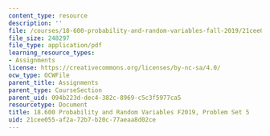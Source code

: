 ```yaml
---
content_type: resource
description: ''
file: /courses/18-600-probability-and-random-variables-fall-2019/21cee055af2a72b7b20c77aeaa8d02ce_MIT18_600F19_Pset5.pdf
file_size: 248297
file_type: application/pdf
learning_resource_types:
- Assignments
license: https://creativecommons.org/licenses/by-nc-sa/4.0/
ocw_type: OCWFile
parent_title: Assignments
parent_type: CourseSection
parent_uid: 094b223d-dec4-382c-8969-c5c3f5977ca5
resourcetype: Document
title: 18.600 Probability and Random Variables F2019, Problem Set 5
uid: 21cee055-af2a-72b7-b20c-77aeaa8d02ce
---
```

